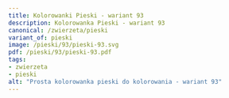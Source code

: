 ```yaml
---
title: Kolorowanki Pieski - wariant 93
description: Kolorowanka Pieski - wariant 93
canonical: /zwierzeta/pieski
variant_of: pieski
image: /pieski/93/pieski-93.svg
pdf: /pieski/93/pieski-93.pdf
tags:
- zwierzeta
- pieski
alt: "Prosta kolorowanka pieski do kolorowania - wariant 93"
---
```

